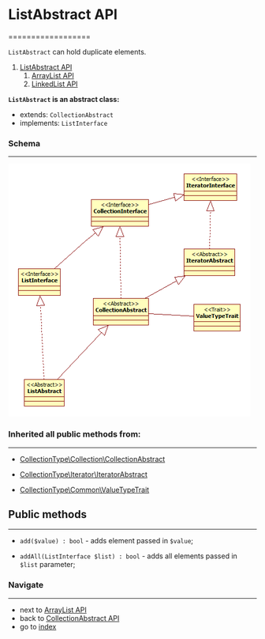 # ListAbstract API
==================

`ListAbstract` can hold duplicate elements.

1. [ListAbstract API](/docs/api/5.1.1.1.1.0.ListAbstractAPI.md)
    1. [ArrayList API](/docs/api/5.1.1.1.1.1.ArrayListAPI.md)
    2. [LinkedList API](/docs/api/5.1.1.1.1.2.LinkedListAPI.md)
    
**`ListAbstract` is an abstract class:**

* extends: `CollectionAbstract`
* implements: `ListInterface`

### Schema
----------

![CollectionType library structure](/docs/images/list_abstract_structure.png?raw=true)

### Inherited all public methods from:
--------------------------------------

* [CollectionType\Collection\CollectionAbstract](/docs/api/5.1.1.1.0.0.CollectionAbstractAPI.md)

* [CollectionType\Iterator\IteratorAbstract](/docs/api/5.1.1.0.0.0.IteratorAbstractAPI.md)

* [CollectionType\Common\ValueTypeTrait](/docs/api/5.3.2.ValueTypeTraitAPI.md)

## Public methods
-----------------

* `add($value) : bool` - adds element passed in `$value`;

* `addAll(ListInterface $list) : bool` - adds all elements passed in `$list` parameter;

### Navigate
------------

* next to [ArrayList API](/docs/api/5.1.1.1.1.1.ArrayListAPI.md)
* back to [CollectionAbstract API](/docs/api/5.1.1.1.0.0.CollectionAbstractAPI.md)
* go to [index](/docs/README.md)